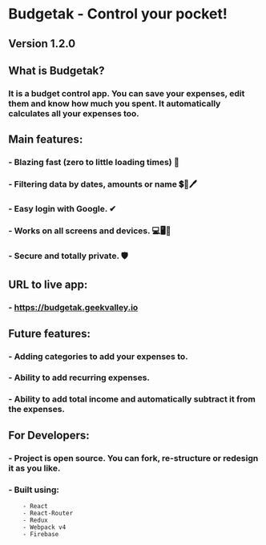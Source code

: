 # Budgetak - Control your pocket!
## Version 1.2.0

## What is Budgetak?
### It is a budget control app. You can save your expenses, edit them and know how much you spent. It automatically calculates all your expenses too.

## Main features:
### - Blazing fast (zero to little loading times) 🚀
### - Filtering data by dates, amounts or name 💲📆🖊
### - Easy login with Google. ✔
### - Works on all screens and devices. 💻🖥📱
### - Secure and totally private. 🛡

## URL to live app:
### - https://budgetak.geekvalley.io

## Future features:
### - Adding categories to add your expenses to.
### - Ability to add recurring expenses.
### - Ability to add total income and automatically subtract it from the expenses.

## For Developers:
### - Project is open source. You can fork, re-structure or redesign it as you like.
### - Built using:
        - React
        - React-Router
        - Redux
        - Webpack v4
        - Firebase